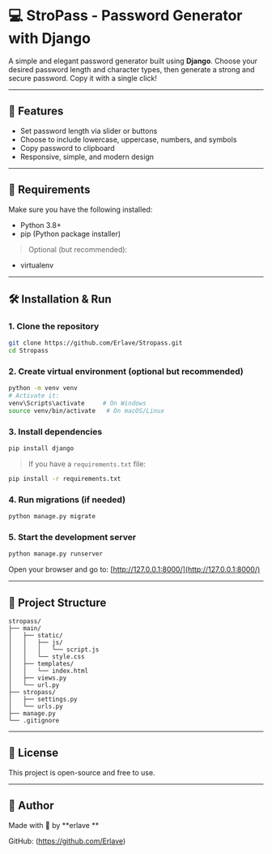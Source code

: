 # 💻 StroPass - Password Generator with Django

A simple and elegant password generator built using **Django**. Choose your desired password length and character types, then generate a strong and secure password. Copy it with a single click!

---

## 🚀 Features
- Set password length via slider or buttons
- Choose to include lowercase, uppercase, numbers, and symbols
- Copy password to clipboard
- Responsive, simple, and modern design

---

## 🔧 Requirements
Make sure you have the following installed:

- Python 3.8+
- pip (Python package installer)

> Optional (but recommended):
- virtualenv

---

## 🛠️ Installation & Run

### 1. Clone the repository
```bash
git clone https://github.com/Erlave/Stropass.git
cd Stropass
```

### 2. Create virtual environment (optional but recommended)
```bash
python -m venv venv
# Activate it:
venv\Scripts\activate     # On Windows
source venv/bin/activate   # On macOS/Linux
```

### 3. Install dependencies
```bash
pip install django
```

> If you have a `requirements.txt` file:
```bash
pip install -r requirements.txt
```

### 4. Run migrations (if needed)
```bash
python manage.py migrate
```

### 5. Start the development server
```bash
python manage.py runserver
```

Open your browser and go to: [http://127.0.0.1:8000/](http://127.0.0.1:8000/)

---

## 📁 Project Structure
```
stropass/
├── main/
│   ├── static/
│   │   ├── js/
│   │   │   └── script.js
│   │   └── style.css
│   ├── templates/
│   │   └── index.html
│   ├── views.py
│   └── url.py
├── stropass/
│   ├── settings.py
│   └── urls.py
├── manage.py
└── .gitignore
```

---

## 📄 License
This project is open-source and free to use.

---

## 🙌 Author
Made with 💙 by **erlave **

GitHub: (https://github.com/Erlave)

